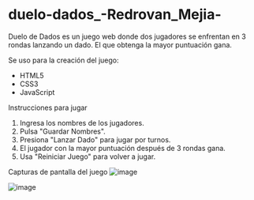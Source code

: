 # duelo-dados_-Redrovan_Mejia-
Duelo de Dados es un juego web donde dos jugadores se enfrentan en 3 rondas lanzando un dado. El que obtenga la mayor puntuación gana. 

Se uso para la creación del juego:
- HTML5  
- CSS3  
- JavaScript

Instrucciones para jugar  
1. Ingresa los nombres de los jugadores.  
2. Pulsa "Guardar Nombres".  
3. Presiona "Lanzar Dado" para jugar por turnos.  
4. El jugador con la mayor puntuación después de 3 rondas gana.  
5. Usa "Reiniciar Juego" para volver a jugar.

Capturas de pantalla del juego
![image](https://github.com/user-attachments/assets/234e72cc-3289-4325-bf75-0c9f57e7e587)

![image](https://github.com/user-attachments/assets/d89face4-2346-40dd-8a77-c630debd578b)


